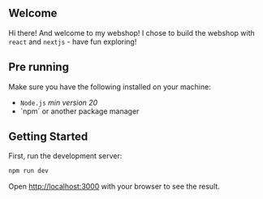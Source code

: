 ## Welcome

Hi there! And welcome to my webshop!
I chose to build the webshop with `react` and `nextjs` - have fun exploring!

## Pre running

Make sure you have the following installed on your machine:

- `Node.js` _min version 20_
- `npm´ or another package manager

## Getting Started

First, run the development server:

```bash
npm run dev
```

Open [http://localhost:3000](http://localhost:3000) with your browser to see the result.
